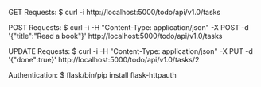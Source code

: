 
GET Requests: 
$ curl -i http://localhost:5000/todo/api/v1.0/tasks

POST Requests: 
$ curl -i -H "Content-Type: application/json" -X POST -d '{"title":"Read a book"}' http://localhost:5000/todo/api/v1.0/tasks

UPDATE Requests: 
$ curl -i -H "Content-Type: application/json" -X PUT -d '{"done":true}' http://localhost:5000/todo/api/v1.0/tasks/2


Authentication: 
$ flask/bin/pip install flask-httpauth
